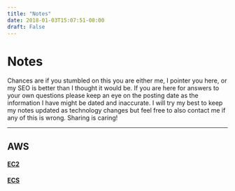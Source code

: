 ```yaml
---
title: "Notes"
date: 2018-01-03T15:07:51-08:00
draft: False
---
```


# Notes

Chances are if you stumbled on this you are either me, I pointer you here, or my SEO is better than I thought it would be. If you are here for answers to your own questions please keep an eye on the posting date as the information I have might be dated and inaccurate. I will try my best to keep my notes updated as technology changes but feel free to also contact me if any of this is wrong. Sharing is caring!

___

## AWS
#### [EC2](/aws/ec2)
#### [ECS](/aws/ecs)
